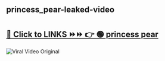 
 ## princess_pear-leaked-video 

# <h2><a href="https://clipsfans.com/princess_pear&ref=git">🔗 Click to LINKS ⏩⏩ 👉 🟢 princess pear </a></h2>

<a href="https://clipsfans.com/princess_pear&ref=git" rel="nofollow" data-target="animated-image.originalLink"><img src="https://i.ibb.co.com/xMMVF88/686577567.gif" alt="Viral Video Original" style="max-width: 100%; display: inline-block;" data-target="animated-image.originalImage"></a>
